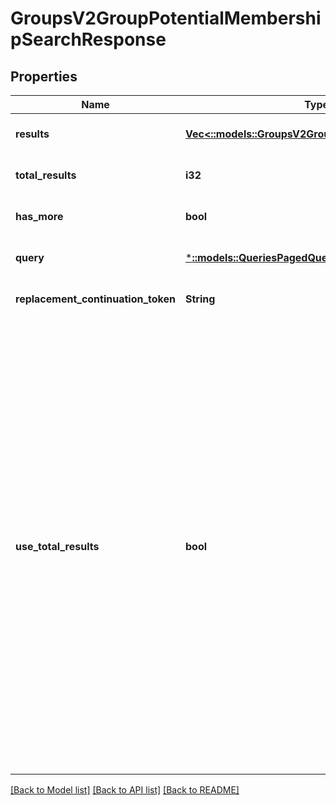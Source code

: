 # GroupsV2GroupPotentialMembershipSearchResponse

## Properties
Name | Type | Description | Notes
------------ | ------------- | ------------- | -------------
**results** | [**Vec<::models::GroupsV2GroupPotentialMembership>**](GroupsV2.GroupPotentialMembership.md) |  | [optional] [default to null]
**total_results** | **i32** |  | [optional] [default to null]
**has_more** | **bool** |  | [optional] [default to null]
**query** | [***::models::QueriesPagedQuery**](Queries.PagedQuery.md) |  | [optional] [default to null]
**replacement_continuation_token** | **String** |  | [optional] [default to null]
**use_total_results** | **bool** | If useTotalResults is true, then totalResults represents an accurate count.  If False, it does not, and may be estimated/only the size of the current page.  Either way, you should probably always only trust hasMore.  This is a long-held historical throwback to when we used to do paging with known total results. Those queries toasted our database, and we were left to hastily alter our endpoints and create backward- compatible shims, of which useTotalResults is one. | [optional] [default to null]

[[Back to Model list]](../README.md#documentation-for-models) [[Back to API list]](../README.md#documentation-for-api-endpoints) [[Back to README]](../README.md)


